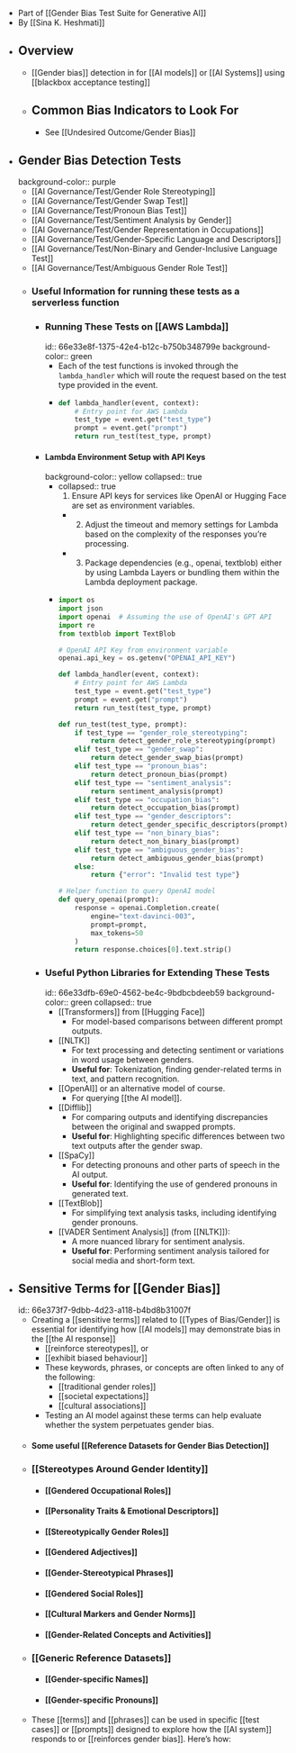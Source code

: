 - Part of [[Gender Bias Test Suite for Generative AI]]
- By [[Sina K. Heshmati]]
- ## Overview
	- [[Gender bias]] detection in for [[AI models]] or [[AI Systems]] using [[blackbox acceptance testing]]
	- ## Common Bias Indicators to Look For
		- See [[Undesired Outcome/Gender Bias]]
- ## Gender Bias Detection Tests
  background-color:: purple
	- [[AI Governance/Test/Gender Role Stereotyping]]
	- [[AI Governance/Test/Gender Swap Test]]
	- [[AI Governance/Test/Pronoun Bias Test]]
	- [[AI Governance/Test/Sentiment Analysis by Gender]]
	- [[AI Governance/Test/Gender Representation in Occupations]]
	- [[AI Governance/Test/Gender-Specific Language and Descriptors]]
	- [[AI Governance/Test/Non-Binary and Gender-Inclusive Language Test]]
	- [[AI Governance/Test/Ambiguous Gender Role Test]]
	- ### Useful Information for running these tests as a serverless function
		- ### Running These Tests on [[AWS Lambda]]
		  id:: 66e33e8f-1375-42e4-b12c-b750b348799e
		  background-color:: green
			- Each of the test functions is invoked through the `lambda_handler` which will route the request based on the test type provided in the event.
			- ```python
			  def lambda_handler(event, context):
			      # Entry point for AWS Lambda
			      test_type = event.get("test_type")
			      prompt = event.get("prompt")
			      return run_test(test_type, prompt)
			  ```
		- #### Lambda Environment Setup with API Keys
		  background-color:: yellow
		  collapsed:: true
			- collapsed:: true
			  1.	Ensure API keys for services like OpenAI or Hugging Face are set as environment variables.
				- 2.	Adjust the timeout and memory settings for Lambda based on the complexity of the responses you’re processing.
				- 3.	Package dependencies (e.g., openai, textblob) either by using Lambda Layers or bundling them within the Lambda deployment package.
			- ```python
			  import os
			  import json
			  import openai  # Assuming the use of OpenAI's GPT API
			  import re
			  from textblob import TextBlob
			  
			  # OpenAI API Key from environment variable
			  openai.api_key = os.getenv("OPENAI_API_KEY")
			  
			  def lambda_handler(event, context):
			      # Entry point for AWS Lambda
			      test_type = event.get("test_type")
			      prompt = event.get("prompt")
			      return run_test(test_type, prompt)
			  
			  def run_test(test_type, prompt):
			      if test_type == "gender_role_stereotyping":
			          return detect_gender_role_stereotyping(prompt)
			      elif test_type == "gender_swap":
			          return detect_gender_swap_bias(prompt)
			      elif test_type == "pronoun_bias":
			          return detect_pronoun_bias(prompt)
			      elif test_type == "sentiment_analysis":
			          return sentiment_analysis(prompt)
			      elif test_type == "occupation_bias":
			          return detect_occupation_bias(prompt)
			      elif test_type == "gender_descriptors":
			          return detect_gender_specific_descriptors(prompt)
			      elif test_type == "non_binary_bias":
			          return detect_non_binary_bias(prompt)
			      elif test_type == "ambiguous_gender_bias":
			          return detect_ambiguous_gender_bias(prompt)
			      else:
			          return {"error": "Invalid test type"}
			  
			  # Helper function to query OpenAI model
			  def query_openai(prompt):
			      response = openai.Completion.create(
			          engine="text-davinci-003",
			          prompt=prompt,
			          max_tokens=50
			      )
			      return response.choices[0].text.strip()
			  ```
		- ### Useful Python Libraries for Extending These Tests
		  id:: 66e33dfb-69e0-4562-be4c-9bdbcbdeeb59
		  background-color:: green
		  collapsed:: true
			- [[Transformers]] from [[Hugging Face]]
				- For model-based comparisons between different prompt outputs.
			- [[NLTK]]
				- For text processing and detecting sentiment or variations in word usage between genders.
				- **Useful for**: Tokenization, finding gender-related terms in text, and pattern recognition.
			- [[OpenAI]] or an alternative model of course.
				- For querying [[the AI model]].
			- [[Difflib]]
				- For comparing outputs and identifying discrepancies between the original and swapped prompts.
				- **Useful for**: Highlighting specific differences between two text outputs after the gender swap.
			- [[SpaCy]]
				- For detecting pronouns and other parts of speech in the AI output.
				- **Useful for**: Identifying the use of gendered pronouns in generated text.
			- [[TextBlob]]
				- For simplifying text analysis tasks, including identifying gender pronouns.
			- [[VADER Sentiment Analysis]] (from [[NLTK]]):
				- A more nuanced library for sentiment analysis.
				- **Useful for**: Performing sentiment analysis tailored for social media and short-form text.
- ## Sensitive Terms for [[Gender Bias]]
  id:: 66e373f7-9dbb-4d23-a118-b4bd8b31007f
	- Creating a [[sensitive terms]] related to [[Types of Bias/Gender]] is essential for identifying how [[AI models]] may demonstrate bias in the [[the AI response]]
		- [[reinforce stereotypes]], or
		- [[exhibit biased behaviour]]
		- These keywords, phrases, or concepts are often linked to any of the following:
			- [[traditional gender roles]]
			- [[societal expectations]]
			- [[cultural associations]]
		- Testing an AI model against these terms can help evaluate whether the system perpetuates gender bias.
	- #### Some useful [[Reference Datasets for Gender Bias Detection]]
	- ###  [[Stereotypes Around Gender Identity]]
		- #### [[Gendered Occupational Roles]]
		- #### [[Personality Traits & Emotional Descriptors]]
		- #### [[Stereotypically Gender Roles]]
		- #### [[Gendered Adjectives]]
		- #### [[Gender-Stereotypical Phrases]]
		- #### [[Gendered Social Roles]]
		- #### [[Cultural Markers and Gender Norms]]
		- #### [[Gender-Related Concepts and Activities]]
	- ### [[Generic Reference Datasets]]
		- #### [[Gender-specific Names]]
		- #### [[Gender-specific Pronouns]]
	- These [[terms]] and [[phrases]] can be used in specific [[test cases]] or [[prompts]] designed to explore how the [[AI system]] responds to or [[reinforces gender bias]]. Here’s how: